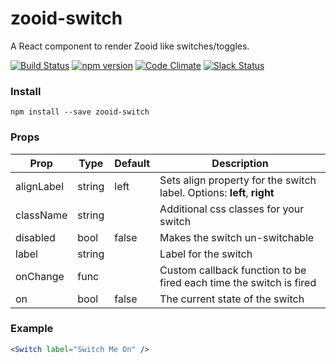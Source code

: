 # zooid-switch
A React component to render Zooid like switches/toggles.

[![Build Status](https://travis-ci.org/octoblu/zooid-switch.svg?branch=master)](https://travis-ci.org/octoblu/zooid-switch)
[![npm version](https://badge.fury.io/js/zooid-switch.svg)](http://badge.fury.io/js/zooid-switch)
[![Code Climate](https://codeclimate.com/github/octoblu/zooid-switch.png)](https://codeclimate.com/github/octoblu/zooid-switch)
[![Slack Status](http://community-slack.octoblu.com/badge.svg)](http://community-slack.octoblu.com)



### Install
```
npm install --save zooid-switch
```
### Props
| Prop      | Type   | Default | Description                          |
| ----------| -------| --------| -------------------------------------|
| alignLabel| string |  left   | Sets align property for the switch label. Options: **left**, **right** |
| className | string |         | Additional css classes for your switch|
| disabled  | bool   |  false  | Makes the switch un-switchable  |
| label     | string |         | Label for the switch |
| onChange  | func   |         | Custom callback function to be fired each time the switch is fired |
| on        | bool   |  false  | The current state of the switch |

### Example
```jsx
<Switch label="Switch Me On" />
```
